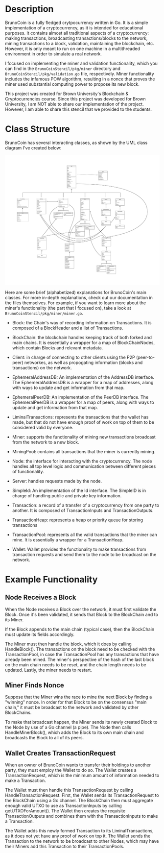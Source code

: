 # Description

BrunoCoin is a fully fledged crytpocurrency written in Go. It is a simple implementation of a cryptocurrency, as it is intended for educational purposes. It contains almost all traditional aspects of a cryptocurrency: making transactions, broadcasting transactions/blocks to the network, mining transactions to a block, validation, maintaining the blockchain, etc. However, it is only meant to run on one machine in a multithreaded environment in order to simulate a real network. 

I focused on implementing the miner and validation functionality, which you can find in the `BrunoCoinStencil/pkg/miner` directory and `BrunoCoinStencil/pkg/validation.go` file, respectively. Miner functionality includes the infamous POW algorithm, resulting in a nonce that proves the miner used substantial computing power to propose its new block.

This project was created for Brown University's Blockchain & Cryptocurrencies course. Since this project was developed for Brown University, I am NOT able to share our implementation of the project. However, I am able to share this stencil that we provided to the students.

# Class Structure

BrunoCoin has several interacting classes, as shown by the UML class diagram I've created below:

![BrunoCoin UML Class Diagram](assets/class-diagram.png)

Here are some brief (alphabetized) explanations for BrunoCoin's main classes. For more in-depth explanations, check out our documentation in the files themselves. For example, if you want to learn more about the miner's functionality (the part that I focused on), take a look at `BrunoCoinStencil/pkg/miner/miner.go`.

- Block: the Chain's way of recording information on Transactions. It is composed of a BlockHeader and a list of Transactions.

- BlockChain: the blockchain handles keeping track of both forked and main chains. It is essentially a wrapper for a map of BlockChainNodes, which contain Blocks and relevant metadata.

- Client: in charge of connecting to other clients using the P2P (peer-to-peer) networkes, as well as propogating information (blocks and transactions) on the network.

- EphemeralAddressDB: An implementation of the AddressDB interface. The EphemeralAddressDB is a wrapper for a map of addresses, along with ways to update and get information from that map.

- EphemeralPeerDB: An implementation of the PeerDB interface. The EphemeralPeerDB is a wrapper for a map of peers, along with ways to update and get information from that map.

- LiminalTransactions: represents the transactions that the wallet has made, but that do not have enough proof of work on top of them to be considered valid by everyone.

- Miner: supports the functionality of mining new transactions broadcast from the network to a new block.

- MiningPool: contains all transactions that the miner is currently mining.

- Node: the interface for interacting with the cryptocurrency. The node handles all top level logic and communication between different pieces of functionality.

- Server: handles requests made by the node. 

- SimpleId: An implementation of the Id interface. The SimpleID is in charge of handling public and private key information.

- Transaction: a record of a transfer of a cryptocurrency from one party to another. It is composed of TransactionInputs and TransactionOutputs.

- TransactionHeap: represents a heap or priority queue for storing transactions

- TransactionPool: represents all the valid transactions that the miner can mine. It is essentially a wrapper for a TransactionHeap.

- Wallet: Wallet provides the functionality to make transactions from transaction requests and send them to the node to be broadcast on the network.

# Example Functionality 

## Node Receives a Block 

When the Node receives a Block over the network, it must first validate the Block. Once it's been validated, it sends that Block to the BlockChain and to its Miner. 

If the Block appends to the main chain (typical case), then the BlockChain must update its fields accordingly. 

The Miner must then handle the block, which it does by calling HandleBlock(). The transactions on the block need to be checked with the TransactionPool, in case the TransactionPool has any transactions that have already been mined. The miner's perspective of the hash of the last block on the main chain needs to be reset, and the chain length needs to be updated. Lastly, the miner needs to restart.

## Miner Finds Nonce 

Suppose that the Miner wins the race to mine the next Block by finding a "winning" nonce. In order for that Block to be on the consensus "main chain," it must be broadcast to the network and validated by other BlockChains.

To make that broadcast happen, the Miner sends its newly created Block to the Node by use of a Go channel (a pipe). The Node then calls HandleMinerBlock(), which adds the Block to its own main chain and broadcasts the Block to all of its peers. 

## Wallet Creates TransactionRequest

When an owner of BrunoCoin wants to transfer their holdings to another party, they must employ the Wallet to do so. The Wallet creates a TransactionRequest, which is the minimum amount of information needed to make a Transaction.

The Wallet must then handle this TransactionRequest by calling HandleTransactionRequest. First, the Wallet sends its TransactionRequest to the BlockChain using a Go channel. The BlockChain then must aggregate enough valid UTXO to use as TransactionInputs by calling getUTXOForAmount(). The Wallet then creates the requisite TransactionOutputs and combines them with the TransactionInputs to make a Transaction. 

The Wallet adds this newly formed Transaction to its LiminalTransactions, as it does not yet have any proof of work on top it. The Wallet sends the Transaction to the network to be broadcast to other Nodes, which may have their Miners add this Transaction to their TransactionPools.